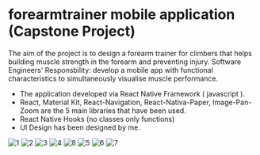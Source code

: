 # forearmtrainer mobile application (Capstone Project)
The aim of the project is to design a forearm trainer for climbers that helps building muscle strength in the forearm and preventing injury.
Software Engineers' Responsbility: develop a mobile app with functional characteristics to simultaneously visualise muscle performance.

- The application developed via React Native Framework ( javascript ).
- React, Material Kit, React-Navigation, React-Nativa-Paper, Image-Pan-Zoom are the 5 main libraries that have been used.
- React Native Hooks (no classes only functions)
- UI Design has been designed by me.

![1](https://user-images.githubusercontent.com/56414565/124279042-ab6ed980-db4f-11eb-8c4e-efda5e6d0a72.png)
![2](https://user-images.githubusercontent.com/56414565/124279605-626b5500-db50-11eb-8048-9fb4349df50e.png)
![3](https://user-images.githubusercontent.com/56414565/124279612-6303eb80-db50-11eb-9fe0-61d267b43a98.png)
![4](https://user-images.githubusercontent.com/56414565/124279617-64351880-db50-11eb-9c50-5fd024272a31.png)
![8](https://user-images.githubusercontent.com/56414565/124279624-65fedc00-db50-11eb-9a83-cb3e3cc8197b.png)
![5](https://user-images.githubusercontent.com/56414565/124279629-67c89f80-db50-11eb-90c0-35f00216692c.png)
![6](https://user-images.githubusercontent.com/56414565/124279635-68f9cc80-db50-11eb-84ba-085b21aecb91.png)
![7](https://user-images.githubusercontent.com/56414565/124279640-69926300-db50-11eb-8a2d-f676a6a2d74a.png)



